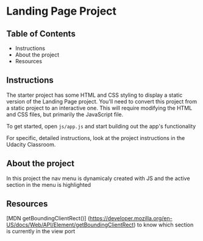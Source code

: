 # Landing Page Project

## Table of Contents

* Instructions
* About the project
* Resources

## Instructions

The starter project has some HTML and CSS styling to display a static version of the Landing Page project. You'll need to convert this project from a static project to an interactive one. This will require modifying the HTML and CSS files, but primarily the JavaScript file.

To get started, open `js/app.js` and start building out the app's functionality

For specific, detailed instructions, look at the project instructions in the Udacity Classroom.


## About the project

In this project the nav menu is dynamicaly created with JS and the active section in the menu is highlighted


## Resources

[MDN getBoundingClientRect()] (https://developer.mozilla.org/en-US/docs/Web/API/Element/getBoundingClientRect) to know which section is currently in the view port
